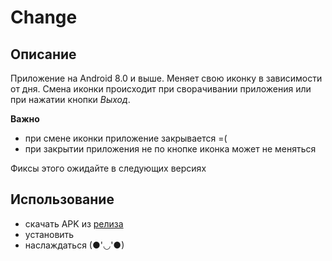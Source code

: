 # **Change**
## Описание
  Приложение на Android 8.0 и выше. Меняет свою иконку в зависимости от дня.
  Смена иконки происходит при сворачивании приложения или при нажатии кнопки *Выход*.
  
**Важно**
  - при смене иконки приложение закрывается =(
  - при закрытии приложения не по кнопке иконка может не меняться

  Фиксы этого ожидайте в следующих версиях
## Использование
- скачать APK из [релиза](https://github.com/Koynovigor/change/releases)
- установить
- наслаждаться (●'◡'●)
